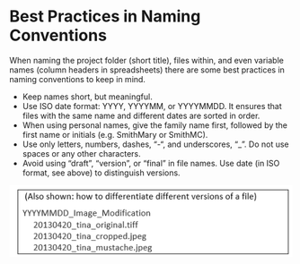 # Best Practices in Naming Conventions

When naming the project folder \(short title\), files within, and even variable names \(column headers in spreadsheets\) there are some best practices in naming conventions to keep in mind.

* Keep names short, but meaningful.
* Use ISO date format: YYYY, YYYYMM, or YYYYMMDD. It ensures that files with the same name and different dates are sorted in order.
* When using personal names, give the family name first, followed by the first name or initials \(e.g. SmithMary or SmithMC\).
* Use only letters, numbers, dashes, “-“, and underscores, “\_”. Do not use spaces or any other characters.
* Avoid using “draft”, “version”, or “final” in file names. Use date \(in ISO format, see above\) to distinguish versions.

![Example of naming convention](../.gitbook/assets/password-examples.PNG)

